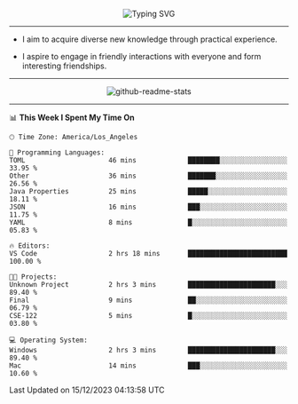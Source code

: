 <p align="center">
  <img src="https://readme-typing-svg.demolab.com?font=Fira+Code&weight=500&size=32&duration=2500&pause=1600&center=true&vCenter=true&random=false&width=1024&height=64&lines=Hi+there+%F0%9F%91%8B;I'm+delighted+you+could+make+it+here+%F0%9F%8E%89;I'm+Harry%2C+a+college+student+still+finding+my+way" alt="Typing SVG" />
</p>


---


- I aim to acquire diverse new knowledge through practical experience.

- I aspire to engage in friendly interactions with everyone and form interesting friendships.


---


<p align="center">
  <img src="https://github-readme-stats.vercel.app/api?username=Harry-Jing&show_icons=true" alt="github-readme-stats"/>
</p>


---

<!--START_SECTION:waka-->
📊 **This Week I Spent My Time On** 

```text
🕑︎ Time Zone: America/Los_Angeles

💬 Programming Languages: 
TOML                     46 mins             ████████░░░░░░░░░░░░░░░░░   33.95 % 
Other                    36 mins             ███████░░░░░░░░░░░░░░░░░░   26.56 % 
Java Properties          25 mins             █████░░░░░░░░░░░░░░░░░░░░   18.11 % 
JSON                     16 mins             ███░░░░░░░░░░░░░░░░░░░░░░   11.75 % 
YAML                     8 mins              █░░░░░░░░░░░░░░░░░░░░░░░░   05.83 % 

🔥 Editors: 
VS Code                  2 hrs 18 mins       █████████████████████████   100.00 % 

🐱‍💻 Projects: 
Unknown Project          2 hrs 3 mins        ██████████████████████░░░   89.40 % 
Final                    9 mins              ██░░░░░░░░░░░░░░░░░░░░░░░   06.79 % 
CSE-122                  5 mins              █░░░░░░░░░░░░░░░░░░░░░░░░   03.80 % 

💻 Operating System: 
Windows                  2 hrs 3 mins        ██████████████████████░░░   89.40 % 
Mac                      14 mins             ███░░░░░░░░░░░░░░░░░░░░░░   10.60 % 
```


 Last Updated on 15/12/2023 04:13:58 UTC
<!--END_SECTION:waka-->
